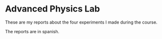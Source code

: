 # Advanced Physics Lab

These are my reports about the four experiments I made during the course. 

The reports are in spanish.
